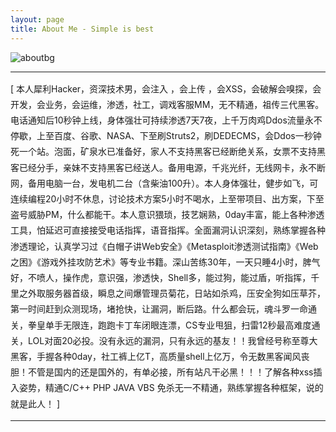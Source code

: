 ```yaml
---
layout: page
title: About Me - Simple is best
---
```


![aboutbg](//vinnycc.oss-cn-shanghai.aliyuncs.com/20190604/aboutbg.png)

---

<p style="line-height: 1.8em;">
[ 本人犀利Hacker，资深技术男，会注入 ，会上传 ，会XSS，会破解会嗅探，会开发，会业务，会运维，渗透，社工，调戏客服MM，无不精通，祖传三代黑客。电话通知后10秒钟上线，身体强壮可持续渗透7天7夜，上千万肉鸡Ddos流量永不停歇，上至百度、谷歌、NASA、下至刷Struts2，刷DEDECMS，会Ddos一秒钟死一个站。泡面，矿泉水已准备好，家人不支持黑客已经断绝关系，女票不支持黑客已经分手，亲妹不支持黑客已经送人。备用电源，千兆光纤，无线网卡，永不断网，备用电脑一台，发电机二台（含柴油100升）。本人身体强壮，健步如飞，可连续编程20小时不休息，讨论技术方案5小时不喝水，上至带项目、出方案，下至盗号威胁PM，什么都能干。本人意识猥琐，技艺娴熟，0day丰富，能上各种渗透工具，怕延迟可直接接受电话指挥，语音指挥。全面漏洞认识深刻，熟练掌握各种渗透理论，认真学习过《白帽子讲Web安全》《Metasploit渗透测试指南》《Web之困》《游戏外挂攻防艺术》等专业书籍。深山苦练30年，一天只睡4小时，脾气好，不喷人，操作虎，意识强，渗透快，Shell多，能过狗，能过盾，听指挥，千里之外取服务器首级，瞬息之间爆管理员菊花，日站如杀鸡，压安全狗如压草芥，第一时间赶到众测现场，堵抢快，让漏洞，断后路。什么都会玩，魂斗罗一命通关，拳皇单手无限连，跑跑卡丁车闭眼连漂，CS专业甩狙，扫雷12秒最高难度通关，LOL对面20必投。没有永远的漏洞，只有永远的基友！！我曾经号称至尊大黑客，手握各种0day，社工裤上亿T，高质量shell上亿万，令无数黑客闻风丧胆！不管是国内的还是国外的，有单必接，所有站凡干必黑！！！了解各种xss插入姿势，精通C/C++ PHP JAVA VBS 免杀无一不精通，熟练掌握各种框架，说的就是此人！ ]
</p>

---
